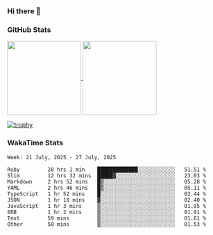 ### Hi there 👋

### GitHub Stats

<a href="https://github.com/anuraghazra/github-readme-stats">
  <img align="center" height="170px" src="https://github-readme-stats.vercel.app/api/top-langs/?username=tksfjt1024&layout=compact&count_private=true&show_icons=true&show_icons=true&theme=graywhite" />
</a>
<a href="https://github.com/anuraghazra/github-readme-stats">
  <img align="center" height="170px" src="https://github-readme-stats.vercel.app/api?username=tksfjt1024&count_private=true&show_icons=true&show_icons=true&theme=graywhite" />
</a>

[![trophy](https://github-profile-trophy.vercel.app/?username=tksfjt1024)](https://github.com/ryo-ma/github-profile-trophy)

### WakaTime Stats

<!--START_SECTION:waka-->
```text
Week: 21 July, 2025 - 27 July, 2025

Ruby         28 hrs 1 min    █████████████░░░░░░░░░░░░   51.51 % 
Slim         12 hrs 32 mins  █████▓░░░░░░░░░░░░░░░░░░░   23.03 % 
Markdown     2 hrs 52 mins   █▒░░░░░░░░░░░░░░░░░░░░░░░   05.28 % 
YAML         2 hrs 46 mins   █▒░░░░░░░░░░░░░░░░░░░░░░░   05.11 % 
TypeScript   1 hr 52 mins    █░░░░░░░░░░░░░░░░░░░░░░░░   03.44 % 
JSON         1 hr 18 mins    ▓░░░░░░░░░░░░░░░░░░░░░░░░   02.40 % 
JavaScript   1 hr 3 mins     ▒░░░░░░░░░░░░░░░░░░░░░░░░   01.95 % 
ERB          1 hr 2 mins     ▒░░░░░░░░░░░░░░░░░░░░░░░░   01.91 % 
Text         59 mins         ▒░░░░░░░░░░░░░░░░░░░░░░░░   01.81 % 
Other        50 mins         ▒░░░░░░░░░░░░░░░░░░░░░░░░   01.53 % 
```
<!--END_SECTION:waka-->
